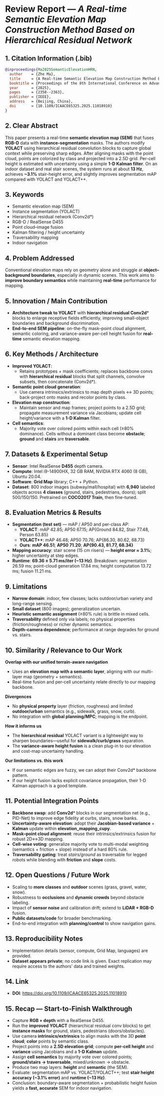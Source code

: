 # Review Report — *A Real-time Semantic Elevation Map Construction Method Based on Hierarchical Residual Network*

## 1. Citation Information (.bib)
```bibtex
@inproceedings{Ma2025SemanticElevationHRN,
  author    = {Zhe Ma},
  title     = {A Real-time Semantic Elevation Map Construction Method Based on Hierarchical Residual Network},
  booktitle = {Proceedings of the 8th International Conference on Advanced Algorithms and Control Engineering (ICAACE)},
  year      = {2025},
  pages     = {2358--2363},
  publisher = {IEEE},
  address   = {Beijing, China},
  doi       = {10.1109/ICAACE65325.2025.11018910}
}
```

## 2. Clear Abstract
This paper presents a real-time **semantic elevation map (SEM)** that fuses **RGB-D** data with **instance-segmentation** masks. The authors modify **YOLACT** using hierarchical residual convolution blocks to capture global context while preserving sharp edges. After aligning masks with the point cloud, points are colorized by class and projected into a 2.5D grid. Per-cell height is estimated with uncertainty using a simple **1-D Kalman filter**. On an indoor dataset and real stair scenes, the system runs at about **13 Hz**, achieves **~3.1%** stair-height error, and slightly improves segmentation mAP compared with YOLACT and YOLACT++.

## 3. Keywords
- Semantic elevation map (SEM)
- Instance segmentation (YOLACT)
- Hierarchical residual network (Conv2d*)
- RGB-D / RealSense D455
- Point cloud–image fusion
- Kalman filtering / height uncertainty
- Traversability mapping
- Indoor navigation

## 4. Problem Addressed
Conventional elevation maps rely on geometry alone and struggle at **object–background boundaries**, especially in dynamic scenes. This work aims to **improve boundary semantics** while maintaining **real-time** performance for mapping.

## 5. Innovation / Main Contribution
- **Architecture tweak to YOLACT** with **hierarchical residual Conv2d*** blocks to enlarge receptive fields efficiently, improving small-object boundaries and background discrimination.
- **End-to-end SEM pipeline**: on-the-fly mask–point cloud alignment, semantic coloring, and variance-aware per-cell height fusion for **real-time** semantic elevation mapping.

## 6. Key Methods / Architecture
- **Improved YOLACT**:
  - Retains prototypes + mask coefficients; replaces backbone convs with **hierarchical residual** blocks that split channels, convolve subsets, then concatenate (Conv2d*).
- **Semantic point cloud generation**:
  - Use camera intrinsics/extrinsics to map depth pixels ↔ 3D points; back-project onto masks and recolor points by class.
- **Elevation map construction**:
  - Maintain sensor and map frames; project points to a 2.5D grid; propagate measurement variance via Jacobians; update cell height/variance with a **1-D Kalman** filter.
- **Cell semantics**:
  - Majority vote over colored points within each cell (≥80% dominance). Cells without a dominant class become **obstacle**; **ground** and **stairs** are **traversable**.

## 7. Datasets & Experimental Setup
- **Sensor**: Intel RealSense **D455** depth camera.
- **Compute**: Intel i9-14900HX, 32 GB RAM, NVIDIA RTX 4060 (8 GB), Ubuntu 20.04.
- **Software**: **Grid Map** library; C++ + Python.
- **Dataset**: 800 indoor images (subway/mall/hospital) with **6,940** labeled objects across **4 classes** (ground, stairs, pedestrians, doors); split 500/150/150. Pretrained on **COCO2017 Train**, then fine-tuned.

## 8. Evaluation Metrics & Results
- **Segmentation (test set)** — mAP / AP50 and per-class AP:
  - **YOLACT**: mAP 42.85; AP50 67.15; AP{Ground 84.82, Stair 77.48, Person 63.85}
  - **YOLACT++**: mAP 46.48; AP50 70.76; AP{86.30, 80.62, 68.73}
  - **Ours**: **mAP 46.51**; **AP50 71.20**; **AP{90.43, 81.77, 68.34}**
- **Mapping accuracy**: stair scene (15 cm risers) — **height error ≈ 3.1%**; higher uncertainty at step edges.
- **Runtime**: **69.36 ± 5.71 ms/iter (~13 Hz)**. Breakdown: segmentation 26.59 ms; point-cloud generation 17.84 ms; height computation 13.72 ms; fusion 11.21 ms.

## 9. Limitations
- **Narrow domain**: indoor, few classes; lacks outdoor/urban variety and long-range sensing.
- **Small dataset** (800 images); generalization uncertain.
- **Heuristic semantic assignment** (≥80% rule) is brittle in mixed cells.
- **Traversability** defined only via labels; no physical properties (friction/roughness) or richer dynamic semantics.
- **Depth-camera dependence**; performance at range degrades for ground vs. stairs.

## 10. Similarity / Relevance to Our Work
**Overlap with our unified terrain-aware navigation**
- Uses an **elevation map with a semantic layer**, aligning with our multi-layer map (geometry + semantics).
- Real-time fusion and per-cell uncertainty relate directly to our mapping backbone.

**Divergences**
- No **physical property** layer (friction, roughness) and limited **outdoor/urban** semantics (e.g., sidewalk, grass, snow, curb).
- No integration with **global planning/MPC**; mapping is the endpoint.

**How it informs us**
- The **hierarchical residual** YOLACT variant is a lightweight way to sharpen boundaries—useful for **sidewalk/curb/grass** separation.
- The **variance-aware height fusion** is a clean plug-in to our elevation and cost-map uncertainty handling.

**Our limitations vs. this work**
- If our semantic edges are fuzzy, we can adopt their Conv2d* backbone pattern.
- If our height fusion lacks explicit covariance propagation, their 1-D Kalman approach is a good template.

## 11. Potential Integration Points
- **Backbone swap**: add **Conv2d*** blocks in our segmentation net (e.g., PID-Net) to improve edge fidelity at curbs, stairs, snow banks.
- **Uncertainty-aware elevation**: adopt their **Jacobian-based variance** + **Kalman** update within **elevation_mapping_cupy**.
- **Mask–point cloud alignment**: reuse their intrinsics/extrinsics fusion for robust 2D↔3D mapping.
- **Cell-wise voting**: generalize majority vote to multi-modal weighting (semantics + friction + slope) instead of a hard 80% rule.
- **Traversability gating**: treat *stairs/ground* as traversable for legged robots while blending with **friction** and **slope** costs.

## 12. Open Questions / Future Work
- Scaling to **more classes** and **outdoor** scenes (grass, gravel, water, snow).
- Robustness to **occlusions** and **dynamic crowds** beyond obstacle labeling.
- Impact of **sensor noise** and calibration drift; extend to **LiDAR + RGB-D** fusion.
- **Public datasets/code** for broader benchmarking.
- End-to-end integration with **planning/control** to show navigation gains.

## 13. Reproducibility Notes
- Implementation details (sensor, compute, Grid Map, languages) are provided.
- **Dataset appears private**; no code link is given. Exact replication may require access to the authors' data and trained weights.

## 14. Link
- **DOI**: https://doi.org/10.1109/ICAACE65325.2025.11018910

## 15. Recap — Start-to-Finish Walkthrough
- Capture **RGB + depth** with a RealSense D455.
- Run the **improved YOLACT** (hierarchical residual conv blocks) to get **instance masks** for ground, stairs, pedestrians (doors/obstacles).
- Use camera **intrinsics/extrinsics** to align masks with the 3D **point cloud**; **color** points by semantic class.
- Project points into a **2.5D elevation grid**; compute **per-cell height** and **variance** using Jacobians and a **1-D Kalman** update.
- Assign **cell semantics** by majority vote over colored points; **ground/stairs → traversable**, mixed/unknown → obstacle.
- Produce two map layers: **height** and **semantic** (the SEM).
- Evaluate: segmentation mAP vs. YOLACT/YOLACT++; test **stair height accuracy (~3.1% error)** and **runtime (~13 Hz)**.
- Conclusion: boundary-aware segmentation + probabilistic height fusion yields a **fast, accurate** SEM for indoor navigation.
